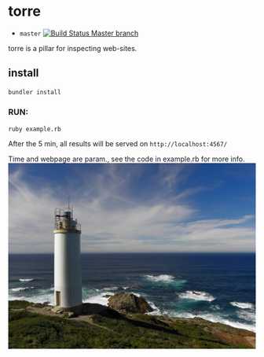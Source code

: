 # torre

* `master`
[![Build Status Master branch](https://travis-ci.org/MalloZup/torre.svg?branch=master)](https://travis-ci.org/MalloZup/torre)

torre is a pillar for inspecting web-sites.

## install

```console
bundler install
```

### RUN:

```console
ruby example.rb
```

After the 5 min, all results will be served on
`http://localhost:4567/`

Time and webpage are param., see the code in example.rb for more info.
![torre](doc/faro.jpg)
